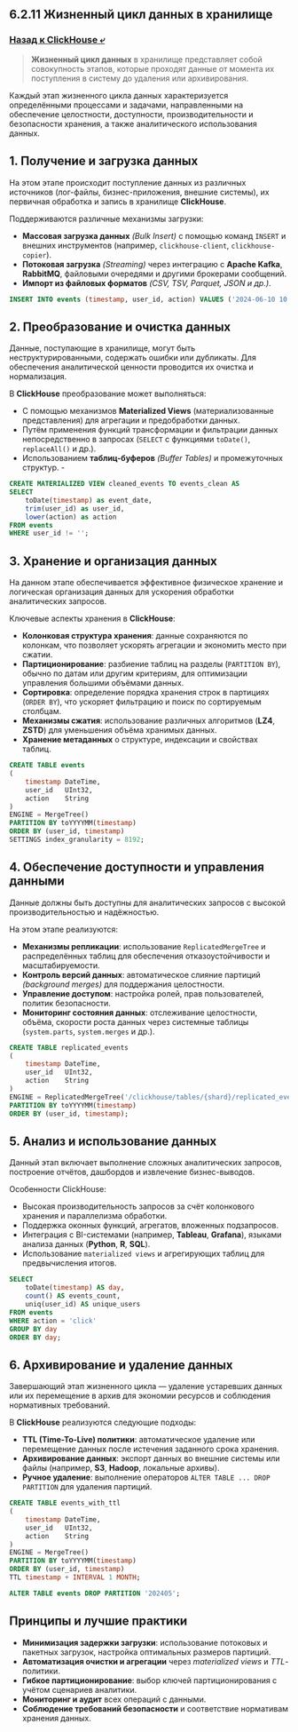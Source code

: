 ## 6.2.11 Жизненный цикл данных в хранилище

### [Назад к ClickHouse ⤶](/data/Module6/data/clickhouse.md)

> **Жизненный цикл данных** в хранилище представляет собой совокупность этапов, которые проходят данные от момента 
> их поступления в систему до удаления или архивирования.  

Каждый этап жизненного цикла данных характеризуется определёнными процессами и задачами, направленными на обеспечение 
целостности, доступности, производительности и безопасности хранения, а также аналитического использования данных.  

## 1. Получение и загрузка данных
На этом этапе происходит поступление данных из различных источников (лог-файлы, бизнес-приложения, внешние системы), 
их первичная обработка и запись в хранилище **ClickHouse**. 

Поддерживаются различные механизмы загрузки:  
- **Массовая загрузка данных** _(Bulk Insert)_ с помощью команд `INSERT` и внешних инструментов (например, 
`clickhouse-client`, `clickhouse-copier`).  
- **Потоковая загрузка** _(Streaming)_ через интеграцию с **Apache Kafka**, **RabbitMQ**, файловыми очередями 
и другими брокерами сообщений.  
- **Импорт из файловых форматов** _(CSV, TSV, Parquet, JSON и др.)_.  

```sql
INSERT INTO events (timestamp, user_id, action) VALUES ('2024-06-10 10:00:00', 123, 'click');
```

## 2. Преобразование и очистка данных
Данные, поступающие в хранилище, могут быть неструктурированными, содержать ошибки или дубликаты. 
Для обеспечения аналитической ценности проводится их очистка и нормализация.  

В **ClickHouse** преобразование может выполняться:
- С помощью механизмов **Materialized Views** (материализованные представления) для агрегации и предобработки данных.  
- Путём применения функций трансформации и фильтрации данных непосредственно в запросах (`SELECT` 
с функциями `toDate()`, `replaceAll()` и др.).  
- Использованием **таблиц-буферов** _(Buffer Tables)_ и промежуточных структур.   -

```sql
CREATE MATERIALIZED VIEW cleaned_events TO events_clean AS
SELECT
    toDate(timestamp) as event_date,
    trim(user_id) as user_id,
    lower(action) as action
FROM events
WHERE user_id != '';
```

## 3. Хранение и организация данных
На данном этапе обеспечивается эффективное физическое хранение и логическая организация данных для ускорения 
обработки аналитических запросов.  

Ключевые аспекты хранения в **ClickHouse**:  
- **Колонковая структура хранения**: данные сохраняются по колонкам, что позволяет ускорять агрегации и экономить 
место при сжатии.  
- **Партиционирование**: разбиение таблиц на разделы (`PARTITION BY`), обычно по датам или другим критериям, 
для оптимизации управления большими объёмами данных.  
- **Сортировка**: определение порядка хранения строк в партициях (`ORDER BY`), что ускоряет фильтрацию и поиск 
по сортируемым столбцам.  
- **Механизмы сжатия**: использование различных алгоритмов (**LZ4**, **ZSTD**) для уменьшения объёма хранимых данных.  
- **Хранение метаданных** о структуре, индексации и свойствах таблиц.  

```sql
CREATE TABLE events
(
    timestamp DateTime,
    user_id   UInt32,
    action    String
)
ENGINE = MergeTree()
PARTITION BY toYYYYMM(timestamp)
ORDER BY (user_id, timestamp)
SETTINGS index_granularity = 8192;
```

## 4. Обеспечение доступности и управления данными
Данные должны быть доступны для аналитических запросов с высокой производительностью и надёжностью.  

На этом этапе реализуются:  
- **Механизмы репликации**: использование `ReplicatedMergeTree` и распределённых таблиц для обеспечения 
отказоустойчивости и масштабируемости.  
- **Контроль версий данных**: автоматическое слияние партиций _(background merges)_ для поддержания целостности.  
- **Управление доступом**: настройка ролей, прав пользователей, политик безопасности.  
- **Мониторинг состояния данных**: отслеживание целостности, объёма, скорости роста данных через системные таблицы 
(`system.parts`, `system.merges` и др.).  

```sql
CREATE TABLE replicated_events
(
    timestamp DateTime,
    user_id   UInt32,
    action    String
)
ENGINE = ReplicatedMergeTree('/clickhouse/tables/{shard}/replicated_events', '{replica}')
PARTITION BY toYYYYMM(timestamp)
ORDER BY (user_id, timestamp);
```

## 5. Анализ и использование данных
Данный этап включает выполнение сложных аналитических запросов, построение отчётов, дашбордов и извлечение бизнес-выводов.  

Особенности ClickHouse:
- Высокая производительность запросов за счёт колонкового хранения и параллелизма обработки.  
- Поддержка оконных функций, агрегатов, вложенных подзапросов.  
- Интеграция с BI-системами (например, **Tableau**, **Grafana**), языками анализа данных (**Python**, **R**, **SQL**).  
- Использование `materialized views` и агрегирующих таблиц для предвычисления итогов.  

```sql
SELECT
    toDate(timestamp) AS day,
    count() AS events_count,
    uniq(user_id) AS unique_users
FROM events
WHERE action = 'click'
GROUP BY day
ORDER BY day;
```

## 6. Архивирование и удаление данных
Завершающий этап жизненного цикла — удаление устаревших данных или их перемещение в архив для экономии ресурсов 
и соблюдения нормативных требований.  

В **ClickHouse** реализуются следующие подходы:  
- **TTL (Time-To-Live) политики**: автоматическое удаление или перемещение данных после истечения заданного срока хранения.  
- **Архивирование данных**: экспорт данных во внешние системы или файлы (например, **S3**, **Hadoop**, локальные архивы).  
- **Ручное удаление**: выполнение операторов `ALTER TABLE ... DROP PARTITION` для удаления партиций.  

```sql
CREATE TABLE events_with_ttl
(
    timestamp DateTime,
    user_id   UInt32,
    action    String
)
ENGINE = MergeTree()
PARTITION BY toYYYYMM(timestamp)
ORDER BY (user_id, timestamp)
TTL timestamp + INTERVAL 1 MONTH;
```

```sql
ALTER TABLE events DROP PARTITION '202405';
```

## Принципы и лучшие практики
- **Минимизация задержки загрузки**: использование потоковых и пакетных загрузок, настройка оптимальных размеров партиций.  
- **Автоматизация очистки и агрегации** через *materialized views* и *TTL*-политики.  
- **Гибкое партиционирование**: выбор ключей партиционирования с учётом сценариев аналитики.  
- **Мониторинг и аудит** всех операций с данными.  
- **Соблюдение требований безопасности** и соответствие нормативам хранения данных.  